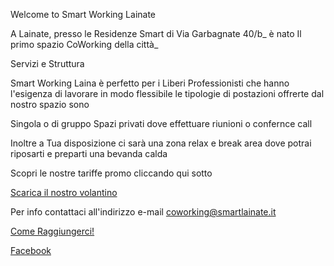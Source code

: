 Welcome to Smart Working Lainate

A Lainate, presso le Residenze Smart di Via Garbagnate 40/b_ 
è nato Il primo spazio CoWorking della città_   

Servizi e Struttura

Smart Working Laina è perfetto per i Liberi Professionisti che hanno l'esigenza di lavorare in modo flessibile le tipologie di postazioni offrerte dal nostro spazio sono 

Singola o di gruppo 
Spazi privati dove effettuare riunioni o confernce call

Inoltre a Tua disposizione ci sarà una zona relax e break area dove potrai riposarti e preparti una bevanda calda


Scopri le nostre tariffe promo cliccando qui sotto 


<a href="https://scontent-mxp1-1.xx.fbcdn.net/v/t1.0-9/47008226_369455500293082_2583211022231797760_n.jpg?_nc_cat=104&_nc_eui2=AeHq8XugHUhfKgtEgYRqnHlvYIwq_mf907Wogo5qg960mU2j-HcQzfqiXQNPVubVAwlOGfpfZC3-FCbfdtXGqabHfUfyEQA3M8PPffs9wzN1CQ&_nc_ht=scontent-mxp1-1.xx&oh=6aab23a380e277d82c56d2518abcb107&oe=5C67FBB0" download>Scarica il nostro volantino</a>
 
Per info contattaci all'indirizzo e-mail <coworking@smartlainate.it>

[Come Raggiungerci!](https://www.google.com/maps/place/Via+Garbagnate,+40,+20020+Lainate+MI/data=!4m2!3m1!1s0x4786949b4475c127:0xf69ee47b2d416746?ved=2ahUKEwj2hu3X_vreAhUO3KQKHfYECDsQ8gEwAHoECAAQAQ)

[Facebook](https://www.facebook.com/SmartWorkingLainate/)

<body background="https://ams3.digitaloceanspaces.com/sempionenews/2016/06/coworking-residenze.jpg" alt="Girl in a jacket" style="width:1280px;height:768px;background-repeat:no-repeat;">

